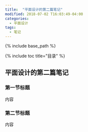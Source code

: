 ```yaml
---
title:  "平面设计的第二篇笔记"
modified: 2018-07-02 T16:03:49-04:00
categories: 
  - 平面设计
tags:
  - 笔记
---
```


{% include base_path %}

{% include toc title="目录" %}


## 平面设计的第二篇笔记

### 第一节标题

内容

### 第二节标题

内容
